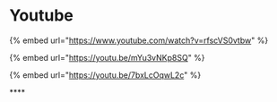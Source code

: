 # Youtube

{% embed url="https://www.youtube.com/watch?v=rfscVS0vtbw" %}

{% embed url="https://youtu.be/mYu3vNKp8SQ" %}

{% embed url="https://youtu.be/7bxLcOqwL2c" %}

\*\*\*\*

